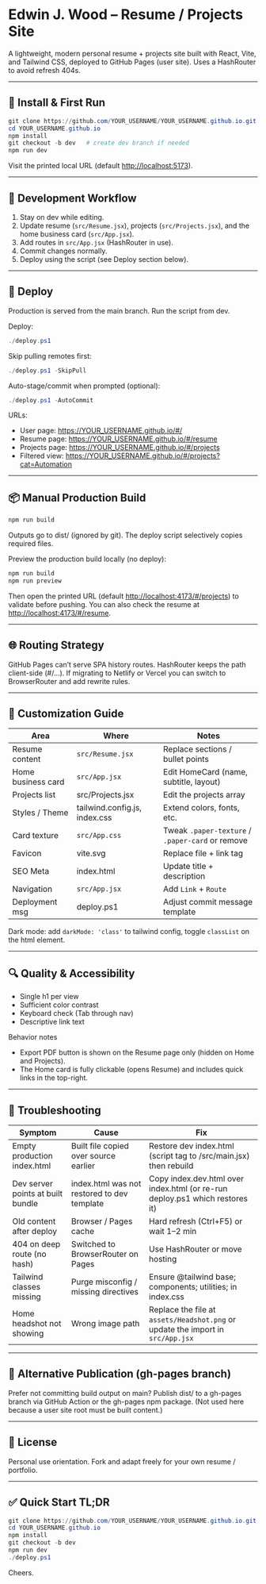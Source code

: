 # Edwin J. Wood – Resume / Projects Site

A lightweight, modern personal resume + projects site built with React, Vite, and Tailwind CSS, deployed to GitHub Pages (user site). Uses a HashRouter to avoid refresh 404s.

---

## 🔧 Install & First Run

```powershell
git clone https://github.com/YOUR_USERNAME/YOUR_USERNAME.github.io.git
cd YOUR_USERNAME.github.io
npm install
git checkout -b dev   # create dev branch if needed
npm run dev
```

Visit the printed local URL (default <http://localhost:5173>).

---

## 🧪 Development Workflow

1. Stay on dev while editing.
1. Update resume (`src/Resume.jsx`), projects (`src/Projects.jsx`), and the home business card (`src/App.jsx`).
1. Add routes in `src/App.jsx` (HashRouter in use).
1. Commit changes normally.
1. Deploy using the script (see Deploy section below).

---

## 🚀 Deploy

Production is served from the main branch. Run the script from dev.

Deploy:

```powershell
./deploy.ps1
```

Skip pulling remotes first:

```powershell
./deploy.ps1 -SkipPull
```

Auto-stage/commit when prompted (optional):

```powershell
./deploy.ps1 -AutoCommit
```

URLs:

- User page: <https://YOUR_USERNAME.github.io/#/>
- Resume page: <https://YOUR_USERNAME.github.io/#/resume>
- Projects page: <https://YOUR_USERNAME.github.io/#/projects>
- Filtered view: <https://YOUR_USERNAME.github.io/#/projects?cat=Automation>

---

## 📦 Manual Production Build

```powershell
npm run build
```

Outputs go to dist/ (ignored by git). The deploy script selectively copies required files.

Preview the production build locally (no deploy):

```powershell
npm run build
npm run preview
```

Then open the printed URL (default <http://localhost:4173/#/projects>) to validate before pushing. You can also check the resume at <http://localhost:4173/#/resume>.

---

## 🌐 Routing Strategy

GitHub Pages can’t serve SPA history routes. HashRouter keeps the path client-side (#/...). If migrating to Netlify or Vercel you can switch to BrowserRouter and add rewrite rules.

---

## 🧩 Customization Guide

| Area | Where | Notes |
|------|-------|-------|
| Resume content | `src/Resume.jsx` | Replace sections / bullet points |
| Home business card | `src/App.jsx` | Edit HomeCard (name, subtitle, layout) |
| Projects list | src/Projects.jsx | Edit the projects array |
| Styles / Theme | tailwind.config.js, index.css | Extend colors, fonts, etc. |
| Card texture | `src/App.css` | Tweak `.paper-texture` / `.paper-card` or remove |
| Favicon | vite.svg | Replace file + link tag |
| SEO Meta | index.html | Update title + description |
| Navigation | `src/App.jsx` | Add `Link` + `Route` |
| Deployment msg | deploy.ps1 | Adjust commit message template |

Dark mode: add `darkMode: 'class'` to tailwind config, toggle `classList` on the html element.

---

## 🔍 Quality & Accessibility

- Single h1 per view
- Sufficient color contrast
- Keyboard check (Tab through nav)
- Descriptive link text

Behavior notes

- Export PDF button is shown on the Resume page only (hidden on Home and Projects).
- The Home card is fully clickable (opens Resume) and includes quick links in the top-right.


---

## 🔧 Troubleshooting

| Symptom | Cause | Fix |
|---------|-------|-----|
| Empty production index.html | Built file copied over source earlier | Restore dev index.html (script tag to /src/main.jsx) then rebuild |
| Dev server points at built bundle | index.html was not restored to dev template | Copy index.dev.html over index.html (or re-run deploy.ps1 which restores it) |
| Old content after deploy | Browser / Pages cache | Hard refresh (Ctrl+F5) or wait 1–2 min |
| 404 on deep route (no hash) | Switched to BrowserRouter on Pages | Use HashRouter or move hosting |
| Tailwind classes missing | Purge misconfig / missing directives | Ensure @tailwind base; components; utilities; in index.css |
| Home headshot not showing | Wrong image path | Replace the file at `assets/Headshot.png` or update the import in `src/App.jsx` |

---

## 🔄 Alternative Publication (gh-pages branch)

Prefer not committing build output on main? Publish dist/ to a gh-pages branch via GitHub Action or the gh-pages npm package. (Not used here because a user site root must be built content.)

---

## 📜 License

Personal use orientation. Fork and adapt freely for your own resume / portfolio.

---

## ✅ Quick Start TL;DR

```powershell
git clone https://github.com/YOUR_USERNAME/YOUR_USERNAME.github.io.git
cd YOUR_USERNAME.github.io
npm install
git checkout -b dev
npm run dev
./deploy.ps1
```

Cheers.
